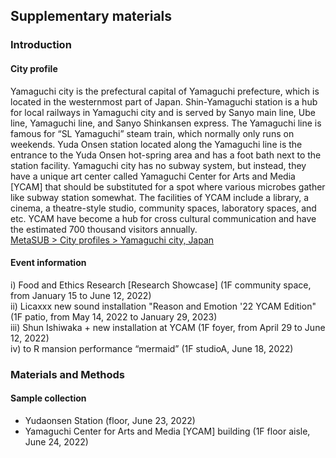 ## Supplementary materials

### Introduction
#### City profile
Yamaguchi city is the prefectural capital of Yamaguchi prefecture, which is located in the westernmost part of Japan. Shin-Yamaguchi station is a hub for local railways in Yamaguchi city and is served by Sanyo main line, Ube line, Yamaguchi line, and Sanyo Shinkansen express. The Yamaguchi line is famous for “SL Yamaguchi” steam train, which normally only runs on weekends. Yuda Onsen station located along the Yamaguchi line is the entrance to the Yuda Onsen hot-spring area and has a foot bath next to the station facility. Yamaguchi city has no subway system, but instead, they have a unique art center called Yamaguchi Center for Arts and Media [YCAM] that should be substituted for a spot where various microbes gather like subway station somewhat. The facilities of YCAM include a library, a cinema, a theatre-style studio, community spaces, laboratory spaces, and etc. YCAM have become a hub for cross cultural communication and have the estimated 700 thousand visitors annually.  
[MetaSUB > City profiles > Yamaguchi city, Japan](http://metasub.org/city-profiles/yamaguchi-city-japan/)  

#### Event information
i) Food and Ethics Research [Research Showcase] (1F community space, from January 15 to June 12, 2022)  
ii) Licaxxx new sound installation "Reason and Emotion '22 YCAM Edition" (1F patio, from May 14, 2022 to January 29, 2023)  
iii) Shun Ishiwaka + new installation at YCAM (1F foyer, from April 29 to June 12, 2022)  
iv) to R mansion performance “mermaid” (1F studioA, June 18, 2022)  
  
### Materials and Methods
#### Sample collection
- Yudaonsen Station (floor, June 23, 2022)  
- Yamaguchi Center for Arts and Media [YCAM] building (1F floor aisle, June 24, 2022)
